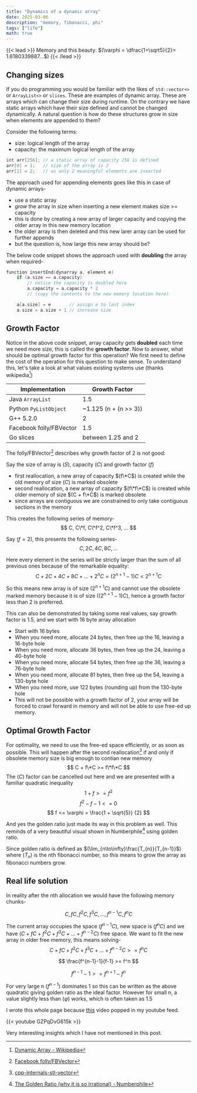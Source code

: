 ```yaml
---
title: "Dynamics of a dynamic array"
date: 2025-03-06
description: "memory, fibonacci, phi"
tags: ["life"]
math: true
---
```


{{< lead >}}
Memory and this beauty: $(\varphi = \dfrac{1+\sqrt5}{2}= 1.6180339887…$)
{{< /lead >}}

## Changing sizes
If you do programming you would be familiar with the likes of `std::vector<>` or `ArrayList<>` or `slices`. These are examples of dynamic array.
These are arrays which can change their size during runtime. On the contrary we have static arrays which have their size defined and cannot be changed dynamically.
A natural question is how do these structures grow in size when elements are appended to them?

Consider the following terms:
- size: logical length of the array
- capacity: the maximum logical length of the array
```c
int arr[256]; // a static array of capacity 256 is defined
arr[0] = 1;   // size of the array is 2 
arr[1] = 2;   // as only 2 meaningful elements are inserted
```

The approach used for appending elements goes like this in case of dynamic arrays-
- use a static array
- *grow* the array in size when inserting a new element makes size >= capacity
- this is done by creating a new array of larger capacity and copying the older array in this new memory location
- the older array is then deleted and this new larer array can be used for further appends
- but the question is, how large this new array should be?

The below code snippet shows the approach used with **doubling** the array when required-
```c
function insertEnd(dynarray a, element e)
    if (a.size == a.capacity)
        // notice the capacity is doubled here
        a.capacity = a.capacity * 2 
        // (copy the contents to the new memory location here)

    a[a.size] = e       // assign e to last index
    a.size = a.size + 1 // increase size
```

## Growth Factor
Notice in the above code snippet, array capacity gets **doubled** each time we need more size, this is called the **growth factor**.
Now to answer, what should be optimal growth factor for this operation? We first need to define the cost of the operation for this question to make sense.
To understand this, let's take a look at what values existing systems use (thanks wikipedia[^1])

| Implementation          | Growth Factor |
| ---                     | ---           |
| Java `ArrayList`        | 1.5 | 
| Python `PyListObject`   | ~1.125 (n + (n >> 3)) | 
| G++ 5.2.0               | 2 | 
| Facebook folly/FBVector | 1.5 | 
| Go slices               | between 1.25 and 2 |

The folly/FBVector[^5] describes why growth factor of 2 is not good:

Say the size of array is $(S$), capacity $(C$) and growth factor $(f$)
- first reallocation, a new array of capacity $(f\*C$) is created while the old memory of size $(C$) is marked obsolete
- second reallocation, a new array of capacity $(f\*f\*C$) is created while older memory of size $(C + f\*C$) is marked obsolete
- since arrays are contiguous we are constrained to only take contiguous sections in the memory

This creates the following series of memory-
$$
 C, C\*f, C\*f^2, C\*f^3, ...
$$

Say $(f = 2$), this presents the following series-
$$
 C, 2C, 4C, 8C, ...
$$

Here every element in the series will be strictly larger than the sum of all previous ones because of the remarkable equality:
$$
 C + 2C + 4C + 8C + ... + 2^nC = (2^{n+1} - 1)C < 2^{n+1}C
$$

So this means new array is of size $(2^{n+1}C$) and cannot use the obsolete marked memory because it is of size $((2^{n+1}-1)C$), hence a growth factor less than 2 is preferred.

This can also be demonstrated by taking some real values, say growth factor is 1.5, and we start with 16 byte array allocation
- Start with 16 bytes
- When you need more, allocate 24 bytes, then free up the 16, leaving a 16-byte hole
- When you need more, allocate 36 bytes, then free up the 24, leaving a 40-byte hole
- When you need more, allocate 54 bytes, then free up the 36, leaving a 76-byte hole
- When you need more, allocate 81 bytes, then free up the 54, leaving a 130-byte hole
- When you need more, use 122 bytes (rounding up) from the 130-byte hole
- This will not be possible with a growth factor of 2, your array will be forced to crawl forward in memory and will not be able to use free-ed up memory.

## Optimal Growth Factor
For optimality, we need to use the free-ed space efficiently, or as soon as possible.
This will happen after the second reallocation[^2] if and only if obsolete memory size is big enough to contian new memory
$$
C + f\*C >= f\*f\*C
$$
The $(C$) factor can be cancelled out here and we are presented with a familiar quadratic inequality
$$
1 + f >= f^2
$$
$$
f^2 - f - 1 <= 0
$$
$$
f <= \varphi = \frac{1 + \sqrt{5}} {2}
$$

And yes the golden ratio just made its way in this problem as well. This reminds of a very beautiful visual shown in Numberphile[^4] using golden ratio.

Since golden ratio is defined as $(\lim_{n\to\infty}\frac{T_{n}}{T_{n-1}}$) where $(T_n$) is the nth fibonacci number, 
so this means to grow the array as fibonacci numbers grow.

## Real life solution
In reality after the nth allocation we would have the following memory chunks-

$$
 C, fC, f^2C, f^3C, ..., f^{n-1}C, f^{n}C
$$

The current array occupies the space $(f^{n-1}C$), new space is $(f^{n}C$) and we have $(C+fC+f^2C+f^3C+...+f^{n-2}C$) free space.
We want to fit the new array in older free memory, this means solving-
$$
C+fC+f^2C+f^3C+...+f^{n-2}C >= f^nC
$$

$$
\frac{f^{n-1}-1}{f-1} >= f^n
$$

$$
f^{n-1}-1 >= f^{n+1} - f^n
$$

For very large n $(f^{n-1}$) dominates 1 so this can be written as the above quadratic giving golden ratio as the ideal factor. However for small n, a value slightly less than $(\varphi$) works, which is often taken as 1.5

I wrote this whole page because [this](https://www.youtube.com/watch?v=GZPqDvG615k) video popped in my youtube feed. 

{{< youtube GZPqDvG615k >}}


Very interesting insights which I have not mentioned in this post.


[^1]: [Dynamic Array - Wikipedia](https://en.wikipedia.org/wiki/Dynamic_array)
[^2]: [cpp-internals-stl-vector](https://web.archive.org/web/20150806162750/http://www.gahcep.com/cpp-internals-stl-vector-part-1/)
[^3]: [Why Phi is most irrational - Math Stackexhange](https://math.stackexchange.com/questions/395938/why-is-varphi-called-the-most-irrational-number)
[^4]: [The Golden Ratio (why it is so irrational) - Numberphile](https://www.youtube.com/watch?v=sj8Sg8qnjOg)
[^5]: [Facebook folly/FBVector](https://github.com/facebook/folly/blob/main/folly/docs/FBVector.md)

